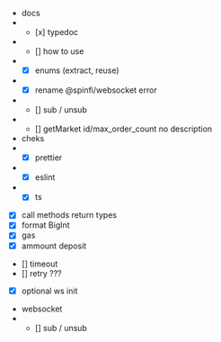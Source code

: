 - docs
- - [х] typedoc
- - [] how to use
- - [x] enums (extract, reuse)
- - [x] rename @spinfi/websocket error
- - [] sub / unsub
- - [] getMarket id/max_order_count no description
- cheks
- - [x] prettier
- - [x] eslint
- - [x] ts
- [x] call methods return types
- [x] format BigInt
- [x] gas
- [x] ammount deposit
- [] timeout
- [] retry ???
- [x] optional ws init
- websocket
- - [] sub / unsub
